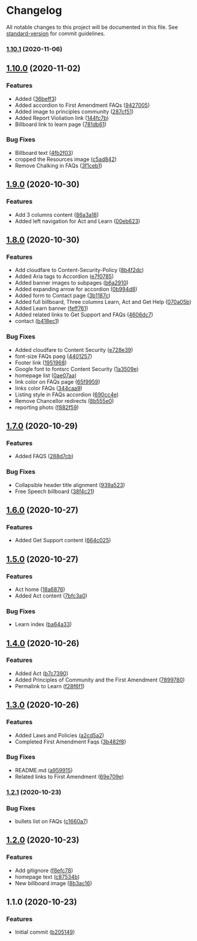 # Changelog

All notable changes to this project will be documented in this file. See [standard-version](https://github.com/conventional-changelog/standard-version) for commit guidelines.

### [1.10.1](https://github.com/ucsc/site-freespeech/compare/v1.10.0...v1.10.1) (2020-11-06)

## [1.10.0](https://github.com/ucsc/site-freespeech/compare/v1.9.0...v1.10.0) (2020-11-02)


### Features

* Added ([36beff3](https://github.com/ucsc/site-freespeech/commit/36beff3703305dc175e29fb8bc3253dd3feaaea9))
* Added accordion to First Amendment FAQs ([9427005](https://github.com/ucsc/site-freespeech/commit/94270053889a1abd42c437baf28270fb9cdb08a3))
* Added image to principles community ([287cf51](https://github.com/ucsc/site-freespeech/commit/287cf51551dd6fa843210acc3b054af9377121c3))
* Added Report Violiation link ([144fc7b](https://github.com/ucsc/site-freespeech/commit/144fc7b89a48b13b125e0e388dcfeda4d97ea943))
* Billboard link to learn page ([781db61](https://github.com/ucsc/site-freespeech/commit/781db61f833038ad0044149357c947680b7004dd))


### Bug Fixes

* Billboard text ([4fb2f03](https://github.com/ucsc/site-freespeech/commit/4fb2f038f6a1d18fae816a9a04528b3a8f1305ae))
* cropped the Resources image ([c5ad842](https://github.com/ucsc/site-freespeech/commit/c5ad842017a1a8a1c7b00b118dec0405e0484b40))
* Remove Chalking in FAQs ([3f1ceb1](https://github.com/ucsc/site-freespeech/commit/3f1ceb12f5ddb03e0543ec653f255b6a4f5ac66d))

## [1.9.0](https://github.com/ucsc/site-freespeech/compare/v1.8.0...v1.9.0) (2020-10-30)


### Features

* Add 3 columns content ([86a3a18](https://github.com/ucsc/site-freespeech/commit/86a3a1803d7898d11e076584803535a46177af2a))
* Added left navigation for Act and Learn ([00eb623](https://github.com/ucsc/site-freespeech/commit/00eb6234dbb810fd3496de272e0921b2a281c7eb))

## [1.8.0](https://github.com/ucsc/site-freespeech/compare/v1.7.0...v1.8.0) (2020-10-30)


### Features

* Add cloudfare to Content-Security-Policy ([8b4f2dc](https://github.com/ucsc/site-freespeech/commit/8b4f2dcd07ad0ab9330c716c27718407bbf02581))
* Added Aria tags to Accordion ([e7f0785](https://github.com/ucsc/site-freespeech/commit/e7f0785c681abb1c751157b0562611db7056218b))
* Added banner images to subpages ([b6a2910](https://github.com/ucsc/site-freespeech/commit/b6a2910df8a694c99c2bd96a64eb814f95034f03))
* Added expanding arrow for accordion ([0b994d8](https://github.com/ucsc/site-freespeech/commit/0b994d83e60b791b9a362c9a35969cb17fd6ab9f))
* Added form to Contact page ([3b1187c](https://github.com/ucsc/site-freespeech/commit/3b1187cbc42224663786e9774add3c0652d06048))
* Added full billboard, Three columns Learn, Act and Get Help ([070a05b](https://github.com/ucsc/site-freespeech/commit/070a05be53fea8800663f78f9af02446cd6e84d4))
* Added Learn banner ([feff761](https://github.com/ucsc/site-freespeech/commit/feff761e62ef24c23f009b59107bc34b68ea5c5d))
* Added related links to Get Support and FAQs ([4606dc7](https://github.com/ucsc/site-freespeech/commit/4606dc7aeda6ee6559db606a26006729a6cb8499))
* contact ([b418ec1](https://github.com/ucsc/site-freespeech/commit/b418ec1be9290818d0e0529772ad7a27081ca878))


### Bug Fixes

* Added cloudfare to Content Security ([e728e39](https://github.com/ucsc/site-freespeech/commit/e728e39f4b6441cd4996218d182733263c7675dc))
* font-size FAQs paeg ([4401257](https://github.com/ucsc/site-freespeech/commit/4401257b84a69472a9901a558917659aeea711c7))
* Footer link ([1951968](https://github.com/ucsc/site-freespeech/commit/195196832e9a82f353ad34a979284389c83f1f4e))
* Google font to fontsrc Content Security ([1a3509e](https://github.com/ucsc/site-freespeech/commit/1a3509e8d6dbba6db3ba3d6ea8e149af0673c37a))
* homepage list ([0ae07aa](https://github.com/ucsc/site-freespeech/commit/0ae07aa369a29f79c586ce75a141543963b6ac60))
* link color on FAQs page ([65f9959](https://github.com/ucsc/site-freespeech/commit/65f99590eae0322eda0ebc2c99c90b7b9a6159ab))
* links color FAQs ([344caa9](https://github.com/ucsc/site-freespeech/commit/344caa927745f0907f695c2bbbf638ae3bd20e3d))
* Listing style in FAQs accordion ([690cc4e](https://github.com/ucsc/site-freespeech/commit/690cc4e228a2294fd78bd92bb98c6cd8a55eeb60))
* Remove Chancellor redirects ([8b555e0](https://github.com/ucsc/site-freespeech/commit/8b555e0cf03b42dad34d0d8e74982cbf88f29b6f))
* reporting photo ([f882f59](https://github.com/ucsc/site-freespeech/commit/f882f5961183c632f23dcf36702badc3996c7be1))

## [1.7.0](https://github.com/ucsc/site-freespeech/compare/v1.6.0...v1.7.0) (2020-10-29)


### Features

* Added FAQS ([288d7cb](https://github.com/ucsc/site-freespeech/commit/288d7cb40f49a0b7731b78a4bfa0110ee5caa869))


### Bug Fixes

* Collapsible header title alignment ([939a523](https://github.com/ucsc/site-freespeech/commit/939a523878d800338f19545cc2059d186c4fc706))
* Free Speech billboard ([38f4c21](https://github.com/ucsc/site-freespeech/commit/38f4c21ddc0ad82a3d93dcd0f408a6302639a235))

## [1.6.0](https://github.com/ucsc/site-freespeech/compare/v1.5.0...v1.6.0) (2020-10-27)


### Features

* Added Get Support content ([664c025](https://github.com/ucsc/site-freespeech/commit/664c025e319b7942ca286fc64b3edb78d2bdcf8b))

## [1.5.0](https://github.com/ucsc/site-freespeech/compare/v1.4.0...v1.5.0) (2020-10-27)


### Features

* Act home ([18a6876](https://github.com/ucsc/site-freespeech/commit/18a68768ec9caa60441e4fbae2da5e7a9985b63e))
* Added Act content ([7bfc3a0](https://github.com/ucsc/site-freespeech/commit/7bfc3a02bf3f562b9bf235ad445e6ffa3eee6d6e))


### Bug Fixes

* Learn index ([ba64a33](https://github.com/ucsc/site-freespeech/commit/ba64a3358afec692da09ee375a8607ca2a2b8dd3))

## [1.4.0](https://github.com/ucsc/site-freespeech/compare/v1.3.0...v1.4.0) (2020-10-26)


### Features

* Added Act ([b7c7390](https://github.com/ucsc/site-freespeech/commit/b7c7390683baa233d79f3d84a0857e7ae5e2c8ff))
* Added Principles of Community and the First Amendment ([7899780](https://github.com/ucsc/site-freespeech/commit/7899780d4823716cf455f4f5c813d29b2e4bd281))
* Permalink to Learn ([f28f6f1](https://github.com/ucsc/site-freespeech/commit/f28f6f1b498cd284fc35eba77cbaa333d9865191))

## [1.3.0](https://github.com/ucsc/site-freespeech/compare/v1.2.1...v1.3.0) (2020-10-26)


### Features

* Added Laws and Policies ([a2cd5a2](https://github.com/ucsc/site-freespeech/commit/a2cd5a2d582994ccd057a92a6ae374de260686b1))
* Completed First Amendment Faqs ([3b482f8](https://github.com/ucsc/site-freespeech/commit/3b482f8b8cb6952425e78e742f151e083fba5fc9))


### Bug Fixes

* README.md ([a959915](https://github.com/ucsc/site-freespeech/commit/a95991535753023d07c145735a014f4e148f998d))
* Related links to First Amendment ([69e709e](https://github.com/ucsc/site-freespeech/commit/69e709e5ce7381f870618c79fa4e0bd611e11d07))

### [1.2.1](https://github.com/luckyluke007/site-freespeech/compare/v1.2.0...v1.2.1) (2020-10-23)


### Bug Fixes

* bullets list on FAQs ([c1660a7](https://github.com/luckyluke007/site-freespeech/commit/c1660a71df4349f15838d42d69a3eb8ee9e53574))

## [1.2.0](https://github.com/luckyluke007/site-freespeech/compare/v1.1.0...v1.2.0) (2020-10-23)


### Features

* Add gitignore ([f8efc78](https://github.com/luckyluke007/site-freespeech/commit/f8efc786c44e36287e76d6d3e0c0208bc54cbf61))
* homepage text ([c87534b](https://github.com/luckyluke007/site-freespeech/commit/c87534b82a0a6a4fde4c42cab988804728603c40))
* New billboard image ([8b3ac16](https://github.com/luckyluke007/site-freespeech/commit/8b3ac16641ce5485d0686dfce351d4d78e14555f))

## 1.1.0 (2020-10-23)


### Features

* Initial commit ([b205149](https://github.com/luckyluke007/site-freespeech/commit/b205149fe44188dfd9a598be1ae1be3d5edf374e))
